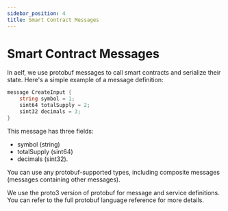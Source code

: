 ```yaml
---
sidebar_position: 4
title: Smart Contract Messages
---
```


# Smart Contract Messages

In aelf, we use protobuf messages to call smart contracts and serialize their state. Here's a simple example of a message definition:

```cs
message CreateInput {
    string symbol = 1;
    sint64 totalSupply = 2;
    sint32 decimals = 3;
}
```

This message has three fields: 
- symbol (string)
- totalSupply (sint64)
- decimals (sint32). 

You can use any protobuf-supported types, including composite messages (messages containing other messages).

We use the proto3 version of protobuf for message and service definitions. You can refer to the full protobuf language reference for more details.